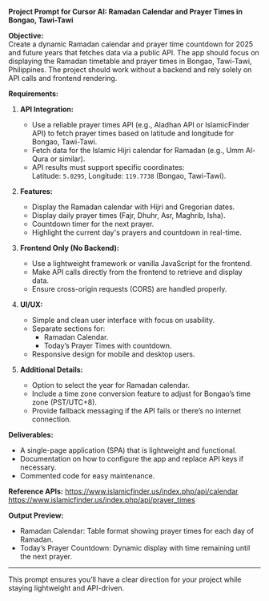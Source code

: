 

**Project Prompt for Cursor AI: Ramadan Calendar and Prayer Times in Bongao, Tawi-Tawi**

**Objective:**  
Create a dynamic Ramadan calendar and prayer time countdown for 2025 and future years that fetches data via a public API. The app should focus on displaying the Ramadan timetable and prayer times in Bongao, Tawi-Tawi, Philippines. The project should work without a backend and rely solely on API calls and frontend rendering.

**Requirements:**

1. **API Integration:**
   - Use a reliable prayer times API (e.g., Aladhan API or IslamicFinder API) to fetch prayer times based on latitude and longitude for Bongao, Tawi-Tawi.
   - Fetch data for the Islamic Hijri calendar for Ramadan (e.g., Umm Al-Qura or similar).
   - API results must support specific coordinates:  
     Latitude: `5.0295`, Longitude: `119.7738` (Bongao, Tawi-Tawi).

2. **Features:**
   - Display the Ramadan calendar with Hijri and Gregorian dates.
   - Display daily prayer times (Fajr, Dhuhr, Asr, Maghrib, Isha).
   - Countdown timer for the next prayer.
   - Highlight the current day's prayers and countdown in real-time.

3. **Frontend Only (No Backend):**
   - Use a lightweight framework or vanilla JavaScript for the frontend.
   - Make API calls directly from the frontend to retrieve and display data.
   - Ensure cross-origin requests (CORS) are handled properly.

4. **UI/UX:**
   - Simple and clean user interface with focus on usability.
   - Separate sections for:
     - Ramadan Calendar.
     - Today’s Prayer Times with countdown.
   - Responsive design for mobile and desktop users.

5. **Additional Details:**
   - Option to select the year for Ramadan calendar.
   - Include a time zone conversion feature to adjust for Bongao’s time zone (PST/UTC+8).
   - Provide fallback messaging if the API fails or there’s no internet connection.

**Deliverables:**
- A single-page application (SPA) that is lightweight and functional.
- Documentation on how to configure the app and replace API keys if necessary.
- Commented code for easy maintenance.

**Reference APIs:**
https://www.islamicfinder.us/index.php/api/calendar
https://www.islamicfinder.us/index.php/api/prayer_times

**Output Preview:**
- Ramadan Calendar: Table format showing prayer times for each day of Ramadan.
- Today’s Prayer Countdown: Dynamic display with time remaining until the next prayer.

---

This prompt ensures you’ll have a clear direction for your project while staying lightweight and API-driven.